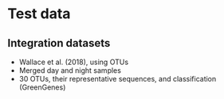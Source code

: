 # Test data

## Integration datasets

* Wallace et al. (2018), using OTUs
 * Merged day and night samples
 * 30 OTUs, their representative sequences, and classification (GreenGenes)
